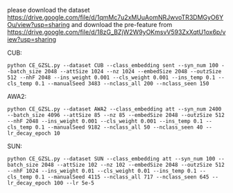 please download the dataset https://drive.google.com/file/d/1qmMc7u2xMUuAomNRJwvoTR3DMGyO6YOu/view?usp=sharing
and download the pre-feature from https://drive.google.com/file/d/18zG_BZjW2W9yOKmsvV593ZxXqtU1ox6p/view?usp=sharing

CUB:
```
python CE_GZSL.py --dataset CUB --class_embedding sent --syn_num 100 --batch_size 2048 --attSize 1024 --nz 1024 --embedSize 2048 --outzSize 512 --nhF 2048 --ins_weight 0.001 --cls_weight 0.001 --ins_temp 0.1 --cls_temp 0.1 --manualSeed 3483 --nclass_all 200 --nclass_seen 150
```

AWA2:
```
python CE_GZSL.py --dataset AWA2 --class_embedding att --syn_num 2400 --batch_size 4096 --attSize 85 --nz 85 --embedSize 2048 --outzSize 512 --nhF 2048 --ins_weight 0.001 --cls_weight 0.001 --ins_temp 0.1 --cls_temp 0.1 --manualSeed 9182 --nclass_all 50 --nclass_seen 40 --lr_decay_epoch 10
```

SUN:
```
python CE_GZSL.py --dataset SUN --class_embedding att --syn_num 100 --batch_size 2048 --attSize 102 --nz 102 --embedSize 2048 --outzSize 512 --nhF 1024 --ins_weight 0.01 --cls_weight 0.01 --ins_temp 0.1 --cls_temp 0.1 --manualSeed 4115 --nclass_all 717 --nclass_seen 645 --lr_decay_epoch 100 --lr 5e-5
```